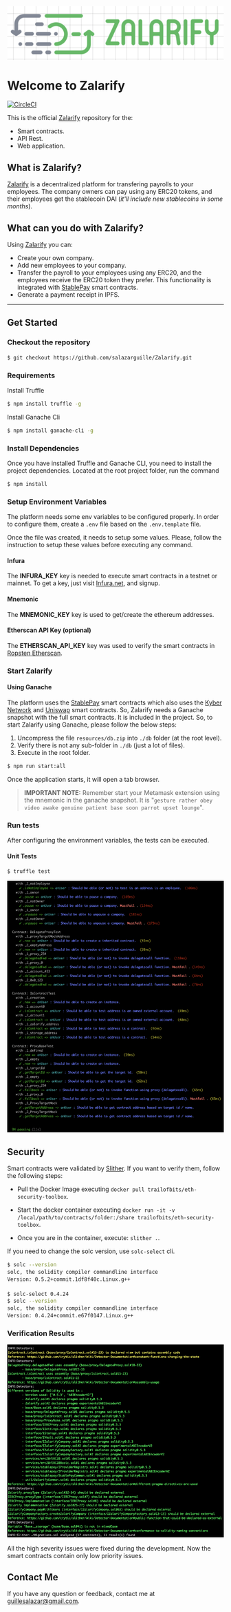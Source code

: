 ![diagram](./docs/images/horizontal_logo_name.png)

# Welcome to Zalarify

[![CircleCI](https://circleci.com/gh/salazarguille/Zalarify/tree/master.svg?style=svg&circle-token=2233c5b8e37df5758cbdd49dcb034b65837b89f8)](https://circleci.com/gh/salazarguille/Zalarify/tree/master)

This is the official [Zalarify](http://zalarify.io) repository for the:

- Smart contracts.
- API Rest.
- Web application.

## What is Zalarify?

[Zalarify](http://zalarify.io) is a decentralized platform for transfering payrolls to your employees. The company owners can pay using any ERC20 tokens, and their employees get the stablecoin DAI (*it'll include new stablecoins in some months*).

## What can you do with Zalarify?

Using [Zalarify](http://zalarify.io) you can:

- Create your own company.
- Add new employees to your company.
- Transfer the payroll to your employees using any ERC20, and the employees receive the ERC20 token they prefer. This functionality is integrated with [StablePay](http://stablepay.io) smart contracts.
- Generate a payment receipt in IPFS.

---

## Get Started

### Checkout the repository

```sh
$ git checkout https://github.com/salazarguille/Zalarify.git
```

### Requirements

Install Truffle
```sh
$ npm install truffle -g
```

Install Ganache Cli

```sh
$ npm install ganache-cli -g
```

### Install Dependencies

Once you have installed Truffle and Ganache CLI, you need to install the project dependencies. Located at the root project folder, run the command

```sh
$ npm install
```

### Setup Environment Variables

The platform needs some env variables to be configured properly. In order to configure them, create a `.env` file based on the `.env.template` file.

Once the file was created, it needs to setup some values. Please, follow the instruction to setup these values before executing any command.

#### Infura

The **INFURA_KEY** key is needed to execute smart contracts in a testnet or mainnet. To get a key, just visit [Infura.net](https://infura.net), and signup.

#### Mnemonic

 The **MNEMONIC_KEY** key is used to get/create the ethereum addresses.

#### Etherscan API Key (optional)

The **ETHERSCAN_API_KEY** key was used to verify the smart contracts in [Ropsten Etherscan](https://ropsten.etherscan).

### Start Zalarify

#### Using Ganache

The platform uses the [StablePay](http://stablepay.io) smart contracts which also uses the [Kyber Network](https://kyber.network) and [Uniswap](https://uniswap.io/k) smart contracts. So, Zalarify needs a Ganache snapshot with the full smart contracts. It is included in the project. So, to start Zalarify using Ganache, please follow the below steps:

1. Uncompress the file ```resources/db.zip``` into ```./db``` folder (at the root level).
2. Verify there is not any sub-folder in ```./db``` (just a lot of files).
3. Execute in the root folder.

```sh
$ npm run start:all
```

Once the application starts, it will open a tab browser.

> **IMPORTANT NOTE:** Remember start your Metamask extension using the mnemonic in the ganache snapshot. It is "`gesture rather obey video awake genuine patient base soon parrot upset lounge`".

### Run tests

After configuring the environment variables, the tests can be executed.

#### Unit Tests

```sh
$ truffle test
```

![Unit Tests Result](./docs/images/truffle_test_results.png)


## Security

Smart contracts were validated by [Slither](https://github.com/crytic/slither/blob/master/README.md). If you want to verify them, follow the following steps:

* Pull the Docker Image executing ```docker pull trailofbits/eth-security-toolbox```.

* Start the docker container executing ```docker run -it -v /local/path/to/contracts/folder:/share trailofbits/eth-security-toolbox```.

* Once you are in the container, execute: ```slither .```.

If you need to change the solc version, use ```solc-select``` cli.

```bash
$ solc --version
solc, the solidity compiler commandline interface
Version: 0.5.2+commit.1df8f40c.Linux.g++

$ solc-select 0.4.24
$ solc --version
solc, the solidity compiler commandline interface
Version: 0.4.24+commit.e67f0147.Linux.g++
```

### Verification Results

![diagram](./docs/images/slither_results.png)

All the high severity issues were fixed during the development. Now the smart contracts contain only low priority issues.

## Contact Me

If you have any question or feedback, contact me at guillesalazar@gmail.com.
